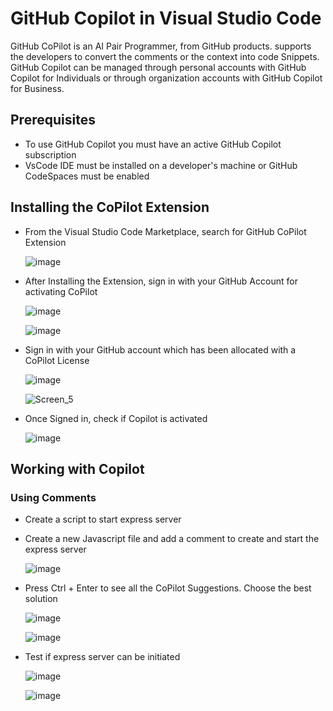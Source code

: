 # GitHub Copilot in Visual Studio Code

GitHub CoPilot is an AI Pair Programmer, from GitHub products.  supports the developers to convert the comments or the context into code Snippets. GitHub Copilot can be managed through personal accounts with GitHub Copilot for Individuals or through organization accounts with GitHub Copilot for Business.

## Prerequisites
 
- To use GitHub Copilot you must have an active GitHub Copilot subscription
- VsCode IDE must be installed on a developer's machine or GitHub CodeSpaces must be enabled

## Installing the CoPilot Extension

- From the Visual Studio Code Marketplace, search for GitHub CoPilot Extension

  ![image](https://user-images.githubusercontent.com/67369513/220258409-351b848d-3407-4e2a-a4c3-e1ecbe3d27d0.png)

- After Installing the Extension, sign in with your GitHub Account for activating CoPilot

  ![image](https://user-images.githubusercontent.com/67369513/220258887-68a99b1e-981b-46e5-a156-15486c5094eb.png)

  ![image](https://user-images.githubusercontent.com/67369513/220259050-56cf64fc-06d9-483e-b694-dbf3992ee135.png)

- Sign in with your GitHub account which has been allocated with a CoPilot License

  ![image](https://user-images.githubusercontent.com/67369513/220260744-020bdbe4-3a38-45b8-9a76-4168801c70a8.png)

  ![Screen_5](https://user-images.githubusercontent.com/67369513/220260957-92902213-0eb8-436d-94ef-2f611e871c57.PNG)

- Once Signed in, check if Copilot is activated

  ![image](https://user-images.githubusercontent.com/67369513/220261147-5c97675e-f17c-47d8-8751-1ce4682f6a07.png)

## Working with Copilot

### Using Comments 

- Create a script to start express server 
- Create a new Javascript file and add a comment to create and start the express server

  ![image](https://user-images.githubusercontent.com/67369513/220262763-42ab36fc-877a-48da-916b-24b42dd485ee.png)

- Press Ctrl + Enter to see all the CoPilot Suggestions. Choose the best solution 

  ![image](https://user-images.githubusercontent.com/67369513/220276559-35f96b38-d8c3-4159-b50d-597e9082515c.png)

  ![image](https://user-images.githubusercontent.com/67369513/220276809-688b9cb6-e598-408c-aa5a-c13c8b17eb65.png)

- Test if express server can be initiated

  ![image](https://user-images.githubusercontent.com/67369513/220277431-d4ccf690-ac3c-47b8-9648-ebc826dee923.png)

  ![image](https://user-images.githubusercontent.com/67369513/220264050-59ecfa2b-2c30-46ee-92f3-302e360defc5.png)



